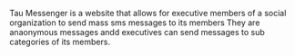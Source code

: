 Tau Messenger is a website that allows for executive members of a social organization to 
send mass sms messages to its members
They are anaonymous messages andd executives can send messages to sub categories of its members.
